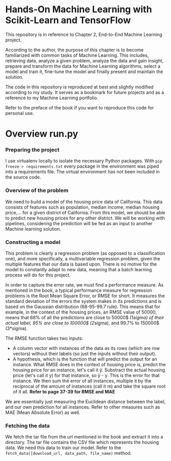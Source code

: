# Hands-On Machine Learning with Scikit-Learn and TensorFlow

This repository is in reference to Chapter 2, End-to-End Machine Learning project. 

According to the author, the purpose of this chapter is to become familiarized with common tasks of Machine Learning.
This includes, retrieving data, analyze a given problem, analyze the data and gain insight, prepare and transform the data for Machine Learning algorithms, select a model and train it, fine-tune the model and finally present and maintain the solution.

The code in this repository is reproduced at best and slightly modified according to my study. It serves as a bookmark for future projects and as a reference to my Machine Learning portfolio.

Refer to the preface of the book if you want to reproduce this code for personal use. 

# Overview run.py 

### Preparing the project 

I use virtualenv locally to isolate the necessary Python packages. With ```pip freeze > requirements.txt``` every package in the environment was piped into a requirements file. The virtual environment has not been included in the source code.

### Overview of the problem

We need to build a model of the housing price data of California. This data consists of features such as population, median income, median housing price,... for a given district of California. From this model, we should be able to predict new housing prices for any other district. We will be working with pipelines, considering the prediction will be fed as an input to another Machine learning solution. 

### Constructing a model

This problem is clearly a regression problem (as opposed to a classification one), and more specifically, a multivariable regression problem, given the multiple features that our data is based upon. There is no motive for the model to constantly adapt to new data, meaning that a batch learning process will do for this project.  

In order to capture the error rate, we must find a performance measure. As mentioned in the book, a typical performance measure for regression problems is the Root Mean Square Error, or RMSE for short. It measures the standard deviation of the errors the system makes in its predictions and is based on the Gaussian distribution (68-95-99.7 rule). This means that for example, in the context of the housing prices, an RMSE value of 50000, means that 68% of all the predictions are close to 50000$ (1*sigma) of their actual label, 95% are close to 100000$ (2*sigma), and 99.7% to 150000$ (3*sigma). 

The RMSE function takes two inputs: 
- A column vector with instances of the data as its rows (which are row vectors) without their labels (so just the inputs without their output). 
- A hypothesis, which is the function that will predict the output for an instance. 
What RMSE does in the context of housing price is, predict the housing price for an instance, let's call it ŷ. Substract the actual housing price (let's call it y) for that instance, so ŷ - y. This is the error for that instance. We then sum the error of all instances, multiple it by the reciprocal of the amount of instances (call it m) and take the square root of it all. <b>Refer to page 37-39 for RMSE and MAE</b>

We are essentially just measuring the Euclidean distance between the label, and our own prediction for all instances. Refer to other measures such as MAE (Mean Absolute Error) as well. 

### Fetching the data

We fetch the tar file from the url mentioned in the book and extract it into a directory. The tar file contains the CSV file which represents the housing data. We need this data to train our model. Refer to the ```fetch_data([download_url, data_path, file_name)``` method. 


